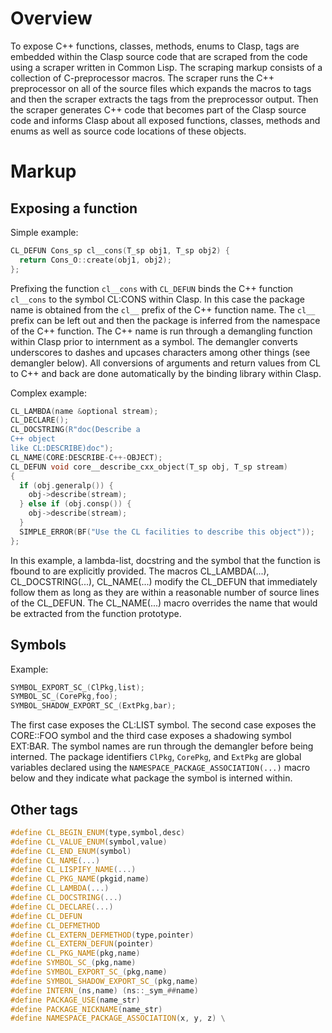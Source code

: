 # Overview

To expose C++ functions, classes, methods, enums to Clasp, tags are embedded within the Clasp source code that are scraped from the code using a scraper written in Common Lisp.  The scraping markup consists of a collection of C-preprocessor macros.  The scraper runs the C++ preprocessor on all of the source files which expands the macros to tags and then the scraper extracts the tags from the preprocessor output. Then the scraper generates C++ code that becomes part of the Clasp source code and informs Clasp about all exposed functions, classes, methods and enums as well as source code locations of these objects.

# Markup
## Exposing a function
Simple example:
```C++
CL_DEFUN Cons_sp cl__cons(T_sp obj1, T_sp obj2) {
  return Cons_O::create(obj1, obj2);
};
```
Prefixing the function ```cl__cons``` with ```CL_DEFUN``` binds the C++ function ```cl__cons``` to the symbol CL:CONS within Clasp. In this case the package name is obtained from the ```cl__``` prefix of the C++ function name.  The ```cl__``` prefix can be left out and then the package is inferred from the namespace of the C++ function. The C++ name is run through a demangling function within Clasp prior to internment as a symbol.  The demangler converts underscores to dashes and upcases characters among other things (see demangler below). All conversions of arguments and return values from CL to C++ and back are done automatically by the binding library within Clasp.

Complex example:
```C++
CL_LAMBDA(name &optional stream);
CL_DECLARE();
CL_DOCSTRING(R"doc(Describe a
C++ object
like CL:DESCRIBE)doc");
CL_NAME(CORE:DESCRIBE-C++-OBJECT);
CL_DEFUN void core__describe_cxx_object(T_sp obj, T_sp stream)
{
  if (obj.generalp()) {
    obj->describe(stream);
  } else if (obj.consp()) {
    obj->describe(stream);
  }
  SIMPLE_ERROR(BF("Use the CL facilities to describe this object"));
};
```
In this example, a lambda-list, docstring and the symbol that the function is fbound to are explicitly provided. The macros CL_LAMBDA(...), CL_DOCSTRING(...), CL_NAME(...) modify the CL_DEFUN that immediately follow them as long as they are within a reasonable number of source lines of the CL_DEFUN. The CL_NAME(...) macro overrides the name that would be extracted from the function prototype.

## Symbols

Example:
```C++
SYMBOL_EXPORT_SC_(ClPkg,list);
SYMBOL_SC_(CorePkg,foo);
SYMBOL_SHADOW_EXPORT_SC_(ExtPkg,bar);
```
The first case exposes the CL:LIST symbol.  The second case exposes the CORE::FOO symbol and the third case exposes a shadowing symbol EXT:BAR.
The symbol names are run through the demangler before being interned. The package identifiers ```ClPkg```, ```CorePkg```, and ```ExtPkg``` are global variables declared using the ```NAMESPACE_PACKAGE_ASSOCIATION(...)``` macro below and they indicate what package the symbol is interned within.


## Other tags
```C++
#define CL_BEGIN_ENUM(type,symbol,desc)
#define CL_VALUE_ENUM(symbol,value)
#define CL_END_ENUM(symbol)
#define CL_NAME(...)
#define CL_LISPIFY_NAME(...)
#define CL_PKG_NAME(pkgid,name)
#define CL_LAMBDA(...)
#define CL_DOCSTRING(...)
#define CL_DECLARE(...)
#define CL_DEFUN
#define CL_DEFMETHOD
#define CL_EXTERN_DEFMETHOD(type,pointer)
#define CL_EXTERN_DEFUN(pointer)
#define CL_PKG_NAME(pkg,name)
#define SYMBOL_SC_(pkg,name)
#define SYMBOL_EXPORT_SC_(pkg,name)
#define SYMBOL_SHADOW_EXPORT_SC_(pkg,name)
#define INTERN_(ns,name) (ns::_sym_##name)
#define PACKAGE_USE(name_str)
#define PACKAGE_NICKNAME(name_str)
#define NAMESPACE_PACKAGE_ASSOCIATION(x, y, z) \
```
